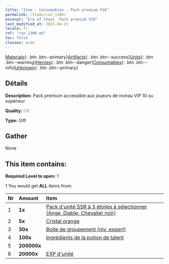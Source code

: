 ```yaml
---
title: "Item - Consumables - Pack premium V10"
permalink: /Items/con_1306/
excerpt: "Era of Chaos  Pack premium V10"
last_modified_at: 2021-04-21
locale: fr
ref: "con_1306.md"
toc: false
classes: wide
---
```

 [Materials](/fr/Items/){: .btn .btn--primary}[Artifacts](/fr/Items/Artifacts/){: .btn .btn--success}[Units](/fr/Items/Units/){: .btn .btn--warning}[Heroes](/fr/Items/Heroes/){: .btn .btn--danger}[Consumables](/fr/Items/Consumables/){: .btn .btn--info}[Unknown](/fr/Items/Unknown/){: .btn .btn--primary}

## Détails
 **Description:** Pack premium accessible aux joueurs de niveau VIP 10 ou supérieur

 **Quality:** <span style="color: #DA70D6">OK</span>

 **Type:** Gift

## Gather

  None

## This item contains:

 **Required Level to open:** 1

 1 You would get **ALL** items  from:

  | Nr | Amount |     Item    |
  |:---|:-------|:------------|
  | 1 |  **1x** | [Pack d'unité SSR à 3 étoiles à sélectionner (Ange, Diable, Chevalier noir)](/fr/Items/con_1320/) |  | 
  | 2 |  **5x** | [Cristal orange](/fr/Items/con_730/) |  | 
  | 3 |  **30x** | [Boîte de groupement (niv. expert)](/fr/Items/con_776/) |  | 
  | 4 |  **100x** | [Ingrédients de la potion de talent](/fr/Items/con_1120/) |  | 
  | 5 |  **200000x** | <i class="fas fa-coins"/> |  | 
  | 6 |  **20000x** | [EXP d'unité](/fr/Items/con_902/) |  | 
